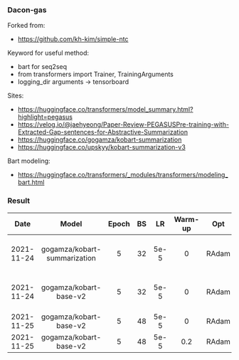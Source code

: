 ### Dacon-gas

Forked from:
  - https://github.com/kh-kim/simple-ntc

Keyword for useful method:
  - bart for seq2seq
  - from transformers import Trainer, TrainingArguments
  - logging_dir arguments -> tensorboard

Sites:
  - https://huggingface.co/transformers/model_summary.html?highlight=pegasus
  - https://velog.io/@jaehyeong/Paper-Review-PEGASUSPre-training-with-Extracted-Gap-sentences-for-Abstractive-Summarization
  - https://huggingface.co/gogamza/kobart-summarization
  - https://huggingface.co/upskyy/kobart-summarization-v3

Bart modeling:
  - https://huggingface.co/transformers/_modules/transformers/modeling_bart.html


### Result

|Date|Model|Epoch|BS|LR|Warm-up|Opt|Tr-loss|Vl-loss|ROUGE-1|ROUGE-2|ROUGE-N|Note|
|:-:|:-:|:-:|:-:|:-:|:-:|:-:|:-:|:-:|:-:|:-:|:-:|:-:|
|2021-11-24|gogamza/kobart-summarization|5|32|5e-5|0|RAdam|3.09|2.09?|**0.4061**|**0.2485**|**0.3299**|train w/ dev. (head 1000)|
|2021-11-24|gogamza/kobart-base-v2|5|32|5e-5|0|RAdam|3.22|2.49?|0.0357|0.0038|0.0327|train w/ dev. (head 1000)|
|2021-11-25|gogamza/kobart-base-v2|5|48|5e-5|0|RAdam|1.73|2.14|0.1062|0.0069|0.0792||
|2021-11-25|gogamza/kobart-base-v2|5|48|5e-5|0.2|RAdam|1.73|2.14||||(current)|
